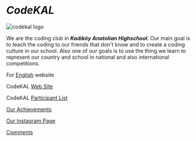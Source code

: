 # _CodeKAL_

![codekal logo](https://user-images.githubusercontent.com/32792486/31626365-18bed8b6-b2b2-11e7-8a31-f45cc776efb3.png)

We are the coding club in **_Kadıköy Anatolian Highschool_**. Our main goal is to teach the coding to our friends that don't know and to create a coding culture in our school. Also one of our goals is to use the thing we learn to represent our country and school in national and also international competitions.

For [English](https://github.com/CodeKal/About-CodeKAL/blob/master/README_en.md) website

CodeKAL [Web Site](https://codekal.wordpress.com/)

CodeKAL [Participant List](https://github.com/CodeKal/About-CodeKAL/blob/master/Participant_list.md)

[Our Achievements](https://github.com/CodeKal/About-CodeKAL/blob/master/basarilarimiz.md)

[Our Instagram Page](https://www.instagram.com/codekal)

[Comments](https://github.com/CodeKal/About-CodeKAL/blob/master/comments.md)
